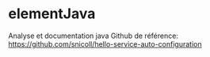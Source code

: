 # elementJava
Analyse et documentation java
Github de référence: https://github.com/snicoll/hello-service-auto-configuration